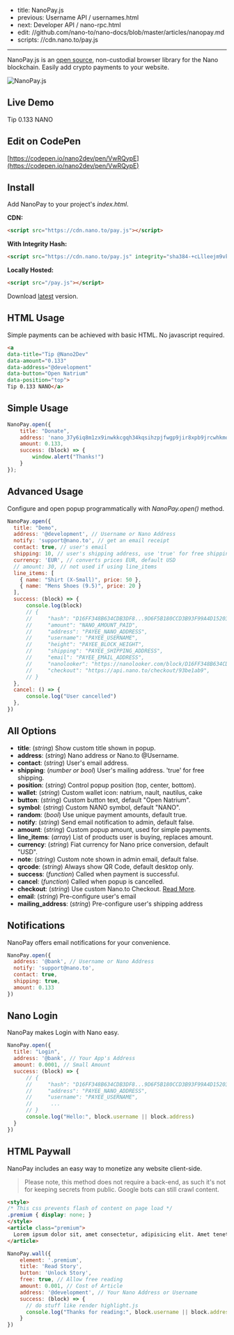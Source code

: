 - title: NanoPay.js
- previous: Username API / usernames.html
- next: Developer API / nano-rpc.html
- edit: //github.com/nano-to/nano-docs/blob/master/articles/nanopay.md
- scripts: //cdn.nano.to/pay.js
-----

NanoPay.js is an [open source](https://github.com/fwd/nano-pay), non-custodial browser library for the Nano blockchain. Easily add crypto payments to your website.

![NanoPay.js](https://camo.githubusercontent.com/3f1e8133d0cd930cf87f9e1767801a0ffe1e1e783b4755ee85aeeb1e7db2ffe4/68747470733a2f2f7062732e7477696d672e636f6d2f6d656469612f465f344b366636586f4141597450453f666f726d61743d6a7067266e616d653d6d656469756d)

## Live Demo

<a 
data-title="Tip @Nano2Dev" 
data-amount="0.133"  
data-address="@development" 
data-button="Open Natrium">
Tip 0.133 NANO</a>

## Edit on CodePen

[https://codepen.io/nano2dev/pen/VwRQypE](https://codepen.io/nano2dev/pen/VwRQypE)

## Install

Add NanoPay to your project's *index.html*.

**CDN:**
```html
<script src="https://cdn.nano.to/pay.js"></script>
```

**With Integrity Hash:**
```html
<script src="https://cdn.nano.to/pay.js" integrity="sha384-+cLlleejm9vk0O/ClJFXInfEMI/LvZuYEjy0SJ4jDVbmxD5JO7PY4nW9t1QQrfgz" crossorigin="anonymous"></script>
```

**Locally Hosted:**
```html
<script src="/pay.js"></script>
```

Download [latest](https://cdn.nano.to/pay.js) version.

## HTML Usage

Simple payments can be achieved with basic HTML. No javascript required. 

```html
<a 
data-title="Tip @Nano2Dev" 
data-amount="0.133"  
data-address="@development" 
data-button="Open Natrium" 
data-position="top">
Tip 0.133 NANO</a>
```

## Simple Usage

```js
NanoPay.open({ 
    title: "Donate",
    address: 'nano_37y6iq8m1zx9inwkkcgqh34kqsihzpjfwgp9jir8xpb9jrcwhkmoxpo61f4o', 
    amount: 0.133,
    success: (block) => {
        window.alert("Thanks!")
    }
});
```

## Advanced Usage

Configure and open popup programmatically with *NanoPay.open()* method.

```js
NanoPay.open({ 
  title: "Demo",
  address: '@development', // Username or Nano Address
  notify: 'support@nano.to', // get an email receipt
  contact: true, // user's email
  shipping: 10, // user's shipping address, use 'true' for free shipping
  currency: 'EUR', // converts prices EUR, default USD
  // amount: 30, // not used if using line_items
  line_items: [
    { name: "Shirt (X-Small)", price: 50 }, 
    { name: "Mens Shoes (9.5)", price: 20 }
  ],
  success: (block) => {
      console.log(block)
      // {
      //     "hash": "D16FF348B634CDB3DF8...9D6F5B180CCD3B93F99A4D15203",
      //     "amount": "NANO_AMOUNT_PAID",
      //     "address": "PAYEE_NANO_ADDRESS",
      //     "username": "PAYEE_USERNAME",
      //     "height": "PAYEE_BLOCK_HEIGHT",
      //     "shipping": "PAYEE_SHIPPING_ADDRESS",
      //     "email": "PAYEE_EMAIL_ADDRESS",
      //     "nanolooker": "https://nanolooker.com/block/D16FF348B634CDB3DF8...9D6F5B180CCD3B93F99A4D15203"
      //     "checkout": "https://api.nano.to/checkout/93be1ab9",
      // }
  },
  cancel: () => {
      console.log("User cancelled")
  },
})
```

## All Options

- **title**: (*string*) Show custom title shown in popup.
- **address**: (*string*) Nano address or Nano.to @Username.
- **contact**: (*string*) User's email address.
- **shipping**: (*number or bool*) User's mailing address. 'true' for free shipping.
- **position**: (*string*) Control popup position (top, center, bottom).
- **wallet**: (*string*) Custom wallet icon: natrium, nault, nautilus, cake
- **button**: (*string*) Custom button text, default "Open Natrium".
- **symbol**: (*string*) Custom NANO symbol, default "NANO".
- **random**: (*bool*) Use unique payment amounts, default true.
- **notify**: (*string*) Send email notification to admin, default false.
- **amount**: (*string*) Custom popup amount, used for simple payments.
- **line_items**: (*array*) List of products user is buying, replaces amount.
- **currency**: (*string*) Fiat currency for Nano price conversion, default "USD".
- **note**: (*string*) Custom note shown in admin email, default false.
- **qrcode**: (*string*) Always show QR Code, default desktop only.
- **success**: (*function*) Called when payment is successful.
- **cancel**: (*function*) Called when popup is cancelled.
- **checkout**: (*string*) Use custom Nano.to Checkout. [Read More](https://rpc.nano.to/#checkout).
- **email**: (*string*) Pre-configure user's email
- **mailing_address**: (*string*) Pre-configure user's shipping address

## Notifications

NanoPay offers email notifications for your convenience. 

```javascript
NanoPay.open({ 
  address: '@bank', // Username or Nano Address
  notify: 'support@nano.to',
  contact: true,
  shipping: true,
  amount: 0.133
})
```

## Nano Login

NanoPay makes Login with Nano easy. 

```js
NanoPay.open({ 
  title: "Login",
  address: '@bank', // Your App's Address
  amount: 0.0001, // Small Amount
  success: (block) => {
      // {
      //     "hash": "D16FF348B634CDB3DF8...9D6F5B180CCD3B93F99A4D15203",
      //     "address": "PAYEE_NANO_ADDRESS",
      //     "username": "PAYEE_USERNAME",
      //      ...
      // }
      console.log("Hello:", block.username || block.address)
  }
})
```

## HTML Paywall

NanoPay includes an easy way to monetize any website client-side. 

> Please note, this method does not require a back-end, as such it's not for keeping secrets from public. Google bots can still crawl content.

```html
<style>
/* This css prevents flash of content on page load */
.premium { display: none; } 
</style>
<article class="premium">
  Lorem ipsum dolor sit, amet consectetur, adipisicing elit. Amet tenetur ab reprehenderit temporibus, illum recusandae nostrum iusto omnis repellendus id quae ullam reiciendis dolorem aliquam fuga, tempora iste animi.
</article>
```

```js
NanoPay.wall({ 
    element: '.premium',
    title: 'Read Story',
    button: 'Unlock Story', 
    free: true, // Allow free reading
    amount: 0.001, // Cost of Article
    address: '@development', // Your Nano Address or Username
    success: (block) => {
      // do stuff like render highlight.js
      console.log("Thanks for reading:", block.username || block.address)
    }
})
```
